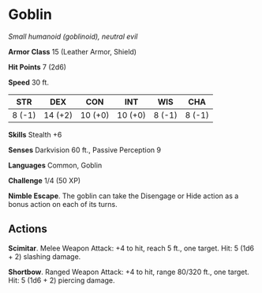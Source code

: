 # Goblin
*Small humanoid (goblinoid), neutral evil*

**Armor Class** 15 (Leather Armor, Shield)

**Hit Points** 7 (2d6)

**Speed** 30 ft.

**STR**|**DEX**|**CON**|**INT**|**WIS**|**CHA**
-------|-------|-------|-------|-------|-------
8 (-1) |14 (+2)|10 (+0)|10 (+0)|8 (-1) |8 (-1)

**Skills** Stealth +6

**Senses** Darkvision 60 ft., Passive Perception 9

**Languages** Common, Goblin

**Challenge** 1/4 (50 XP)

**Nimble Escape**. The goblin can take the Disengage or Hide action as a bonus action on each of its turns.

## Actions
**Scimitar**. Melee Weapon Attack: +4 to hit, reach 5 ft., one target. Hit: 5 (1d6 + 2) slashing damage.

**Shortbow**. Ranged Weapon Attack: +4 to hit, range 80/320 ft., one target. Hit: 5 (1d6 + 2) piercing damage.
